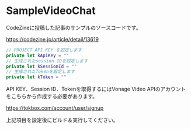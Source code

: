 # SampleVideoChat
CodeZineに投稿した記事のサンプルのソースコードです。

https://codezine.jp/article/detail/13619

``` swift
// PROJECT API KEY を設定します
private let kApiKey = ""
// 生成されたsession IDを設定します
private let kSessionId = ""
// 生成されたTokenを設定します
private let kToken = ""
```

API KEY、Session ID、Tokenを取得するにはVonage Video APIのアカウントをこちらから作成する必要があります。

https://tokbox.com/account/user/signup

上記項目を設定後にビルド＆実行してください。
